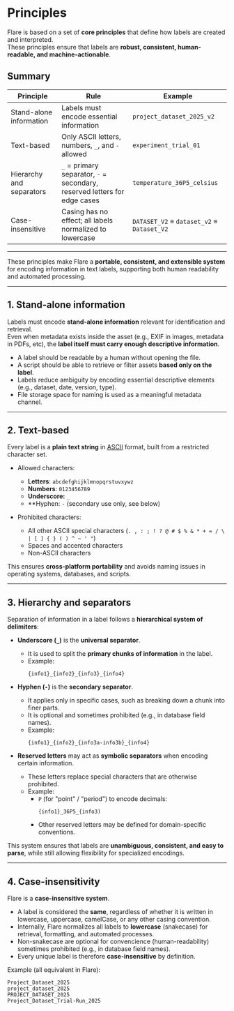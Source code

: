 # Principles

Flare is based on a set of **core principles** that define how labels are created and interpreted.  
These principles ensure that labels are **robust, consistent, human-readable, and machine-actionable**.

## Summary

| Principle                | Rule                                                                       | Example                                  |
|--------------------------|---------------------------------------------------------------------------|------------------------------------------|
| Stand-alone information  | Labels must encode essential information                                  | `project_dataset_2025_v2`                |
| Text-based               | Only ASCII letters, numbers, `_`, and `-` allowed                         | `experiment_trial_01`                    |
| Hierarchy and separators | `_` = primary separator, `-` = secondary, reserved letters for edge cases | `temperature_36P5_celsius`               |
| Case-insensitive         | Casing has no effect; all labels normalized to lowercase                  | `DATASET_V2` ≡ `dataset_v2` ≡ `Dataset_V2` |


---

These principles make Flare a **portable, consistent, and extensible system** for encoding information in text labels, supporting both human readability and automated processing.

---

## 1. Stand-alone information

Labels must encode **stand-alone information** relevant for identification and retrieval.  
Even when metadata exists inside the asset (e.g., EXIF in images, metadata in PDFs, etc), the **label itself must carry enough descriptive information**.

- A label should be readable by a human without opening the file.  
- A script should be able to retrieve or filter assets **based only on the label**.  
- Labels reduce ambiguity by encoding essential descriptive elements (e.g., dataset, date, version, type).  
- File storage space for naming is used as a meaningful metadata channel.

---

## 2. Text-based

Every label is a **plain text string** in [ASCII](https://www.ascii-code.com/) format, built from a restricted character set.  

- Allowed characters:  
  - **Letters**: `abcdefghijklmnopqrstuvxywz`  
  - **Numbers**: `0123456789`  
  - **Underscore:** `_`
  - **Hyphen: `-` (secondary use only, see below)

- Prohibited characters:  
  - All other ASCII special characters (`. , : ; ! ? @ # $ % & * + = / \ | [ ] { } ( ) ^ ~ ' "`)  
  - Spaces and accented characters  
  - Non-ASCII characters  

This ensures **cross-platform portability** and avoids naming issues in operating systems, databases, and scripts.

---

## 3. Hierarchy and separators

Separation of information in a label follows a **hierarchical system of delimiters**:

- **Underscore (`_`)** is the **universal separator**.  
  - It is used to split the **primary chunks of information** in the label.  
  - Example:  
    ```
    {info1}_{info2}_{info3}_{info4}
    ```

- **Hyphen (`-`)** is the **secondary separator**.  
  - It applies only in specific cases, such as breaking down a chunk into finer parts.  
  - It is optional and sometimes prohibited (e.g., in database field names).  
  - Example:  
    ```
    {info1}_{info2}_{info3a-info3b}_{info4}
    ```

- **Reserved letters** may act as **symbolic separators** when encoding certain information.  
  - These letters replace special characters that are otherwise prohibited.  
  - Example:  
    - `P` (for "point" / "period") to encode decimals:  
      ```
      {info1}_36P5_{info3)
      ```
    - Other reserved letters may be defined for domain-specific conventions.  

This system ensures that labels are **unambiguous, consistent, and easy to parse**, while still allowing flexibility for specialized encodings.

---

## 4. Case-insensitivity

Flare is a **case-insensitive system**.  

- A label is considered the **same**, regardless of whether it is written in lowercase, uppercase, camelCase, or any other casing convention.  
- Internally, Flare normalizes all labels to **lowercase** (snakecase) for retrieval, formatting, and automated processes.  
- Non-snakecase are optional for convencience (human-readability) sometimes prohibited (e.g., in database field names).
- Every unique label is therefore **case-insensitive** by definition.

Example (all equivalent in Flare):
```
Project_Dataset_2025
project_dataset_2025
PROJECT_DATASET_2025
Project_Dataset_Trial-Run_2025
```
